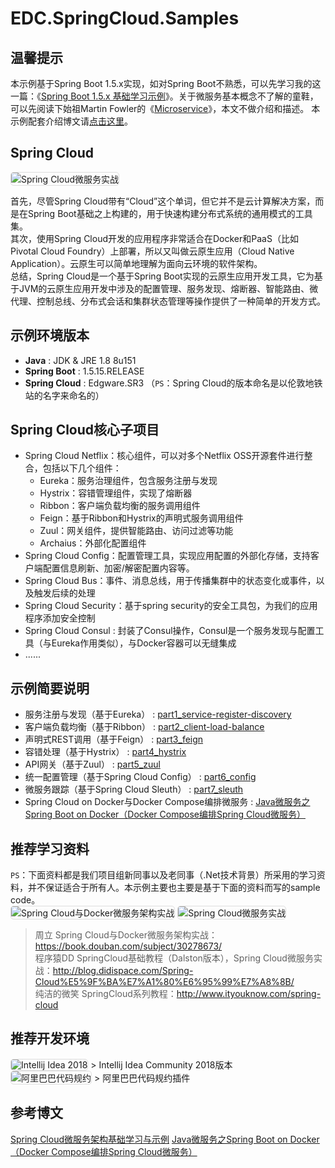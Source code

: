 # EDC.SpringCloud.Samples

## 温馨提示
本示例基于Spring Boot 1.5.x实现，如对Spring Boot不熟悉，可以先学习我的这一篇：《[Spring Boot 1.5.x 基础学习示例](https://www.cnblogs.com/edisonchou/p/java_spring_boot_foundation_demos.html)》。关于微服务基本概念不了解的童鞋，可以先阅读下始祖Martin Fowler的《[Microservice](https://mp.weixin.qq.com/s/fzk-kENu0I22P3F2Vu7KBA)》，本文不做介绍和描述。
本示例配套介绍博文请[点击这里](https://www.cnblogs.com/edisonchou/p/java_spring_cloud_foundation_sample_list.html)。

## Spring Cloud
<img src="https://images2018.cnblogs.com/blog/381412/201808/381412-20180822202553841-1217264857.jpg" style="border: 1px solid #ddd; border-radius: 5px;" alt="Spring Cloud微服务实战"/>

首先，尽管Spring Cloud带有“Cloud”这个单词，但它并不是云计算解决方案，而是在Spring Boot基础之上构建的，用于快速构建分布式系统的通用模式的工具集。<br/>
其次，使用Spring Cloud开发的应用程序非常适合在Docker和PaaS（比如Pivotal Cloud Foundry）上部署，所以又叫做云原生应用（Cloud Native Application）。云原生可以简单地理解为面向云环境的软件架构。<br/>
总结，Spring Cloud是一个基于Spring Boot实现的云原生应用开发工具，它为基于JVM的云原生应用开发中涉及的配置管理、服务发现、熔断器、智能路由、微代理、控制总线、分布式会话和集群状态管理等操作提供了一种简单的开发方式。

## 示例环境版本
  - **Java** : JDK & JRE 1.8 8u151
  - **Spring Boot** : 1.5.15.RELEASE
  - **Spring Cloud** : Edgware.SR3 （`PS`：Spring Cloud的版本命名是以伦敦地铁站的名字来命名的）

## Spring Cloud核心子项目
  - Spring Cloud Netflix：核心组件，可以对多个Netflix OSS开源套件进行整合，包括以下几个组件：
    - Eureka：服务治理组件，包含服务注册与发现
    - Hystrix：容错管理组件，实现了熔断器
    - Ribbon：客户端负载均衡的服务调用组件
    - Feign：基于Ribbon和Hystrix的声明式服务调用组件
    - Zuul：网关组件，提供智能路由、访问过滤等功能
    - Archaius：外部化配置组件
  - Spring Cloud Config：配置管理工具，实现应用配置的外部化存储，支持客户端配置信息刷新、加密/解密配置内容等。
  - Spring Cloud Bus：事件、消息总线，用于传播集群中的状态变化或事件，以及触发后续的处理
  - Spring Cloud Security：基于spring security的安全工具包，为我们的应用程序添加安全控制
  - Spring Cloud Consul : 封装了Consul操作，Consul是一个服务发现与配置工具（与Eureka作用类似），与Docker容器可以无缝集成
  - ......

## 示例简要说明
  - 服务注册与发现（基于Eureka） : 
    [part1_service-register-discovery](https://github.com/EdisonChou/EDC.SpringCloud.Samples/tree/master/src/part1_service-register-discovery)
  - 客户端负载均衡（基于Ribbon） :
    [part2_client-load-balance](https://github.com/EdisonChou/EDC.SpringCloud.Samples/tree/master/src/part2_client-load-balance)
  - 声明式REST调用（基于Feign） :
    [part3_feign](https://github.com/EdisonChou/EDC.SpringCloud.Samples/tree/master/src/part3_feign)
  - 容错处理（基于Hystrix） :
    [part4_hystrix](https://github.com/EdisonChou/EDC.SpringCloud.Samples/tree/master/src/part4_hystrix)
  - API网关（基于Zuul） :
    [part5_zuul](https://github.com/EdisonChou/EDC.SpringCloud.Samples/tree/master/src/part5_zuul)
  - 统一配置管理（基于Spring Cloud Config） :
    [part6_config](https://github.com/EdisonChou/EDC.SpringCloud.Samples/tree/master/src/part6_config)
  - 微服务跟踪（基于Spring Cloud Sleuth） :
    [part7_sleuth](https://github.com/EdisonChou/EDC.SpringCloud.Samples/tree/master/src/part7_sleuth)
  - Spring Cloud on Docker与Docker Compose编排微服务 : 
    [Java微服务之Spring Boot on Docker（Docker Compose编排Spring Cloud微服务）](https://www.cnblogs.com/edisonchou/p/springboot_on_docker_foundation.html)

## 推荐学习资料
`PS`：下面资料都是我们项目组新同事以及老同事（.Net技术背景）所采用的学习资料，并不保证适合于所有人。本示例主要也主要是基于下面的资料而写的sample code。<br/>
<img src="https://www.cnblogs.com/images/cnblogs_com/edisonchou/1288702/o_eBook2.jpg" style="border: 1px solid #ddd; border-radius: 5px;" alt="Spring Cloud与Docker微服务架构实战"/>
<img src="https://www.cnblogs.com/images/cnblogs_com/edisonchou/1288702/o_eBook1.jpg" style="border: 1px solid #ddd; border-radius: 5px;" alt="Spring Cloud微服务实战"/>

> 周立 Spring Cloud与Docker微服务架构实战：https://book.douban.com/subject/30278673/<br/>
> 程序猿DD SpringCloud基础教程（Dalston版本），Spring Cloud微服务实战：http://blog.didispace.com/Spring-Cloud%E5%9F%BA%E7%A1%80%E6%95%99%E7%A8%8B/<br/>
> 纯洁的微笑 SpringCloud系列教程：http://www.ityouknow.com/spring-cloud

## 推荐开发环境

<img src="https://timgsa.baidu.com/timg?image&quality=80&size=b9999_10000&sec=1533644040260&di=f5ef1cf27c43f744cc8fbac384bfd0e9&imgtype=0&src=http%3A%2F%2Fimage.bubuko.com%2Finfo%2F201808%2F20180801214347937731.png" style="border: 1px solid #ddd; border-radius: 5px;" alt="Intellij Idea 2018"/>
> Intellij Idea Community 2018版本<br/>

<img src="https://www.cnblogs.com/images/cnblogs_com/edisonchou/1288702/o_alibaba_plugin.jpg" style="border: 1px solid #ddd; border-radius: 5px;" alt="阿里巴巴代码规约"/>
> 阿里巴巴代码规约插件<br/>

## 参考博文

[Spring Cloud微服务架构基础学习与示例](https://www.cnblogs.com/edisonchou/p/java_spring_cloud_foundation_sample_list.html)
[Java微服务之Spring Boot on Docker（Docker Compose编排Spring Cloud微服务）](https://www.cnblogs.com/edisonchou/p/springboot_on_docker_foundation.html)


